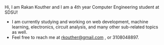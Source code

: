 Hi, I am Rakan Kouther and I am a 4th year Computer Engineering student at SDSU!

- I am currently studying and working on web development, machine learning, electronics, circuit analysis, and many other sub-related topics as well.
- Feel free to reach me at rkouther@gmail.com , or 3108048897. 

<!---
RakanKouther/RakanKouther is a ✨ special ✨ repository because its `README.md` (this file) appears on your GitHub profile.
You can click the Preview link to take a look at your changes.
--->
